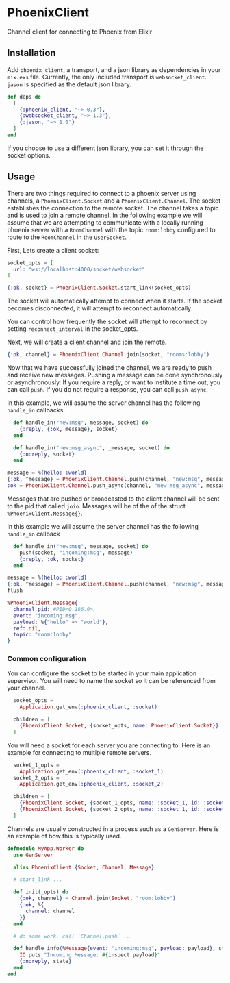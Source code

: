 # PhoenixClient

Channel client for connecting to Phoenix from Elixir

## Installation

Add `phoenix_client`, a transport, and a json library as dependencies in your
`mix.exs` file. Currently, the only included transport is `websocket_client`.
`jason` is specified as the default json library.

```elixir
def deps do
  [
    {:phoenix_client, "~> 0.3"},
    {:websocket_client, "~> 1.3"},
    {:jason, "~> 1.0"}
  ]
end
```

If you choose to use a different json library, you can set it through the
socket options.

## Usage

There are two things required to connect to a phoenix server using channels, a
`PhoenixClient.Socket` and a `PhoenixClient.Channel`. The socket establishes
the connection to the remote socket. The channel takes a topic and is used
to join a remote channel. In the following example we will assume that we are
attempting to communicate with a locally running phoenix server with a `RoomChannel`
with the topic `room:lobby` configured to route to the `RoomChannel`
in the `UserSocket`.

First, Lets create a client socket:

```elixir
socket_opts = [
  url: "ws://localhost:4000/socket/websocket"
]

{:ok, socket} = PhoenixClient.Socket.start_link(socket_opts)
```

The socket will automatically attempt to connect when it starts. If the socket
becomes disconnected, it will attempt to reconnect automatically.

You can control how frequently the socket will attempt to reconnect by setting
`reconnect_interval` in the socket_opts.

Next, we will create a client channel and join the remote.

```elixir
{:ok, channel} = PhoenixClient.Channel.join(socket, "rooms:lobby")
```

Now that we have successfully joined the channel, we are ready to push and receive
new messages. Pushing a message can be done synchronously or asynchronously. If
you require a reply, or want to institute a time out, you can call `push`. If
you do not require a response, you can call `push_async`.

In this example, we will assume the server channel has the following `handle_in`
callbacks:

```elixir
  def handle_in("new:msg", message, socket) do
    {:reply, {:ok, message}, socket}
  end

  def handle_in("new:msg_async", _message, socket) do
    {:noreply, socket}
  end
```

```elixir
message = %{hello: :world}
{:ok, ^message} = PhoenixClient.Channel.push(channel, "new:msg", message)
:ok = PhoenixClient.Channel.push_async(channel, "new:msg_async", message)
```

Messages that are pushed or broadcasted to the client channel will be sent to the
pid that called `join`. Messages will be of the of the struct `%PhoenixClient.Message{}`.

In this example we will assume the server channel has the following `handle_in`
callback

```elixir
  def handle_in("new:msg", message, socket) do
    push(socket, "incoming:msg", message)
    {:reply, :ok, socket}
  end
```

```elixir
message = %{hello: :world}
{:ok, ^message} = PhoenixClient.Channel.push(channel, "new:msg", message)
flush

%PhoenixClient.Message{
  channel_pid: #PID<0.186.0>,
  event: "incoming:msg",
  payload: %{"hello" => "world"},
  ref: nil,
  topic: "room:lobby"
}
```

### Common configuration

You can configure the socket to be started in your main application supervisor.
You will need to name the socket so it can be referenced from your channel.

```elixir
  socket_opts =
    Application.get_env(:phoenix_client, :socket)

  children = [
    {PhoenixClient.Socket, {socket_opts, name: PhoenixClient.Socket}}
  ]
```

You will need a socket for each server you are connecting to. Here is an example
for connecting to multiple remote servers.

```elixir
  socket_1_opts =
    Application.get_env(:phoenix_client, :socket_1)
  socket_2_opts =
    Application.get_env(:phoenix_client, :socket_2)

  children = [
    {PhoenixClient.Socket, {socket_1_opts, name: :socket_1, id: :socket_id_1}},
    {PhoenixClient.Socket, {socket_2_opts, name: :socket_1, id: :socket_id_2}}
  ]
```

Channels are usually constructed in a process such as a `GenServer`. Here is an
example of how this is typically used.

```elixir
defmodule MyApp.Worker do
  use GenServer

  alias PhoenixClient.{Socket, Channel, Message}

  # start_link ...

  def init(_opts) do
    {:ok, channel} = Channel.join(Socket, "room:lobby")
    {:ok, %{
      channel: channel
    }}
  end

  # do some work, call `Channel.push` ...

  def handle_info(%Message{event: "incoming:msg", payload: payload}, state) do
    IO.puts "Incoming Message: #{inspect payload}"
    {:noreply, state}
  end
end
```
